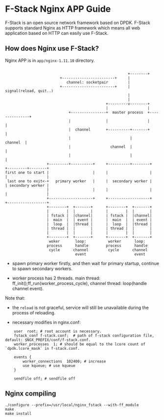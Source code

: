 # F-Stack Nginx APP Guide

F-Stack is an open source network framework based on DPDK. F-Stack supports standard Nginx as HTTP framework which means all web application based on HTTP can easily use F-Stack.

## How does Nginx use F-Stack?

  Nginx APP is in `app/nginx-1.11.10` directory.

```

                                                        +--------+
                         +------------------------+     |
                            channel: socketpair         |
                         +------------------------+     |  signal(reload, quit..)
                                                        |
                                                        |
                                              +---------v--------+
                                              |                  |
                             +----------------+  master process  +---------------+
                             |                |                  |               |
                             |  channel       +----------+-------+               |
                             |                           |              channel  |
                             |                  channel  |                       |
                             |                           |                       |
                   +---------+----------+     +----------+--------+    +---------+--------+
first one to start |                    |     |                   |    |                  |
 last one to exit<-+   primary worker   |     |  secondary worker |    | secondary worker |
                   |                    |     |                   |    |                  |
                   +--------------------+     +-------------------+    +------------------+
                   +--------+  +-------+      +--------+  +-------+
                   |        |  |       |      |        |  |       |
                   | fstack |  |channel|      | fstack |  |channel|
                   |  main  |  | event |      |  main  |  | event |
                   |  loop  |  |thread |      |  loop  |  |thread |
                   | thread |  |       |      | thread |  |       |
                   |        |  |       |      |        |  |       |
                   +--------+  +-------+      +--------+  +-------+
                    woker       loop:          worker      loop:
                   process      handle        process      handle
                    cycle      channel         cycle      channel
                                event                      event

```

- spawn primary worker firstly, and then wait for primary startup, continue to spawn secondary workers.

- worker process has 2 threads. main thread: ff_init();ff_run(worker_process_cycle), channel thread: loop(handle channel event).

Note that:

- the `reload` is not graceful, service will still be unavailable during the process of reloading.

- necessary modifies in nginx.conf:

```
    user  root; # root account is necessary.
    fstack_conf f-stack.conf;  # path of f-stack configuration file, default: $NGX_PREFIX/conf/f-stack.conf.
    worker_processes  1; # should be equal to the lcore count of `dpdk.lcore_mask` in f-stack.conf.

    events {
        worker_connections  102400; # increase
        use kqueue; # use kqueue
    }

    sendfile off; # sendfile off
```

## Nginx compiling
	./configure --prefix=/usr/local/nginx_fstack --with-ff_module
	make
	make install

